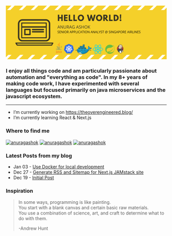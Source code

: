 ![](./banner.svg)

### I enjoy all things code and am particularly passionate about automation and "everything as code". In my 8+ years of making code work, I have experimented with several languages but focused primarily on java microservices and the javascript ecosystem.

---

- I’m currently working on https://theoverengineered.blog/ 
- I’m currently learning React & Next.js 
  
### Where to find me  

<p align="left">
<a href="https://linkedin.com/in/anuragashok" target="blank"><img align="center" src="https://cdn.jsdelivr.net/npm/simple-icons@3.0.1/icons/linkedin.svg" alt="anuragashok" height="45" width="60" /></a>
<a href="https://medium.com/anuragashok" target="blank"><img align="center" src="https://cdn.jsdelivr.net/npm/simple-icons@3.0.1/icons/medium.svg" alt="anuragashok" height="45" width="60" /></a>
 <a href="https://dev.to/anuragashok" target="blank"><img align="center" src="https://cdn.jsdelivr.net/npm/simple-icons@3.0.1/icons/dev-dot-to.svg" alt="anuragashok" height="45" width="60" /></a>
</p>

### Latest Posts from my blog
<!-- feed start -->
- Jan 03 - [Use Docker for local development](https://theoverengineered.blog/posts/use-docker-for-local-development)
- Dec 27 - [Generate RSS and Sitemap for Next.js JAMstack site](https://theoverengineered.blog/posts/generate-rss-and-sitemap-for-nextjs-jamstack-site)
- Dec 19 - [Initial Post](https://theoverengineered.blog/posts/initial-post)
<!-- feed end -->

### Inspiration

> In some ways, programming is like painting.   
> You start with a blank canvas and certain basic raw materials.  
> You use a combination of science, art, and craft to determine what to do with them. 
>  
> -Andrew Hunt                                  

